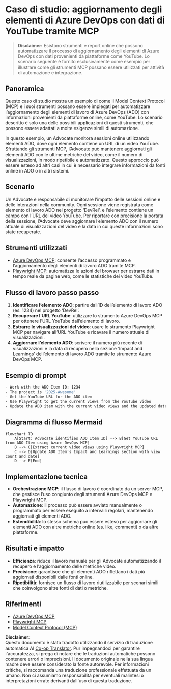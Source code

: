 <!--
CO_OP_TRANSLATOR_METADATA:
{
  "original_hash": "14a2dfbea55ef735660a06bd6bdfe5f3",
  "translation_date": "2025-06-13T21:34:36+00:00",
  "source_file": "09-CaseStudy/UpdateADOItemsFromYT.md",
  "language_code": "it"
}
-->
# Caso di studio: aggiornamento degli elementi di Azure DevOps con dati di YouTube tramite MCP

> **Disclaimer:** Esistono strumenti e report online che possono automatizzare il processo di aggiornamento degli elementi di Azure DevOps con dati provenienti da piattaforme come YouTube. Lo scenario seguente è fornito esclusivamente come esempio per illustrare come gli strumenti MCP possano essere utilizzati per attività di automazione e integrazione.

## Panoramica

Questo caso di studio mostra un esempio di come il Model Context Protocol (MCP) e i suoi strumenti possano essere impiegati per automatizzare l’aggiornamento degli elementi di lavoro di Azure DevOps (ADO) con informazioni provenienti da piattaforme online, come YouTube. Lo scenario descritto è solo una delle possibili applicazioni di questi strumenti, che possono essere adattati a molte esigenze simili di automazione.

In questo esempio, un Advocate monitora sessioni online utilizzando elementi ADO, dove ogni elemento contiene un URL di un video YouTube. Sfruttando gli strumenti MCP, l’Advocate può mantenere aggiornati gli elementi ADO con le ultime metriche del video, come il numero di visualizzazioni, in modo ripetibile e automatizzato. Questo approccio può essere esteso ad altri casi in cui è necessario integrare informazioni da fonti online in ADO o in altri sistemi.

## Scenario

Un Advocate è responsabile di monitorare l’impatto delle sessioni online e delle interazioni nella community. Ogni sessione viene registrata come elemento di lavoro ADO nel progetto ‘DevRel’, e l’elemento contiene un campo con l’URL del video YouTube. Per riportare con precisione la portata della sessione, l’Advocate deve aggiornare l’elemento ADO con il numero attuale di visualizzazioni del video e la data in cui queste informazioni sono state recuperate.

## Strumenti utilizzati

- [Azure DevOps MCP](https://github.com/microsoft/azure-devops-mcp): consente l’accesso programmato e l’aggiornamento degli elementi di lavoro ADO tramite MCP.
- [Playwright MCP](https://github.com/microsoft/playwright-mcp): automatizza le azioni del browser per estrarre dati in tempo reale da pagine web, come le statistiche dei video YouTube.

## Flusso di lavoro passo passo

1. **Identificare l’elemento ADO**: partire dall’ID dell’elemento di lavoro ADO (es. 1234) nel progetto ‘DevRel’.
2. **Recuperare l’URL YouTube**: utilizzare lo strumento Azure DevOps MCP per ottenere l’URL YouTube dall’elemento di lavoro.
3. **Estrarre le visualizzazioni del video**: usare lo strumento Playwright MCP per navigare all’URL YouTube e ricavare il numero attuale di visualizzazioni.
4. **Aggiornare l’elemento ADO**: scrivere il numero più recente di visualizzazioni e la data di recupero nella sezione ‘Impact and Learnings’ dell’elemento di lavoro ADO tramite lo strumento Azure DevOps MCP.

## Esempio di prompt

```bash
- Work with the ADO Item ID: 1234
- The project is '2025-Awesome'
- Get the YouTube URL for the ADO item
- Use Playwright to get the current views from the YouTube video
- Update the ADO item with the current video views and the updated date of the information
```

## Diagramma di flusso Mermaid

```mermaid
flowchart TD
    A[Start: Advocate identifies ADO Item ID] --> B[Get YouTube URL from ADO Item using Azure DevOps MCP]
    B --> C[Extract current video views using Playwright MCP]
    C --> D[Update ADO Item's Impact and Learnings section with view count and date]
    D --> E[End]
```

## Implementazione tecnica

- **Orchestrazione MCP**: il flusso di lavoro è coordinato da un server MCP, che gestisce l’uso congiunto degli strumenti Azure DevOps MCP e Playwright MCP.
- **Automazione**: il processo può essere avviato manualmente o programmato per essere eseguito a intervalli regolari, mantenendo aggiornati gli elementi ADO.
- **Estendibilità**: lo stesso schema può essere esteso per aggiornare gli elementi ADO con altre metriche online (es. like, commenti) o da altre piattaforme.

## Risultati e impatto

- **Efficienza**: riduce il lavoro manuale per gli Advocate automatizzando il recupero e l’aggiornamento delle metriche video.
- **Precisione**: garantisce che gli elementi ADO riflettano i dati più aggiornati disponibili dalle fonti online.
- **Ripetibilità**: fornisce un flusso di lavoro riutilizzabile per scenari simili che coinvolgono altre fonti di dati o metriche.

## Riferimenti

- [Azure DevOps MCP](https://github.com/microsoft/azure-devops-mcp)
- [Playwright MCP](https://github.com/microsoft/playwright-mcp)
- [Model Context Protocol (MCP)](https://modelcontextprotocol.io/)

**Disclaimer**:  
Questo documento è stato tradotto utilizzando il servizio di traduzione automatica AI [Co-op Translator](https://github.com/Azure/co-op-translator). Pur impegnandoci per garantire l'accuratezza, si prega di notare che le traduzioni automatiche possono contenere errori o imprecisioni. Il documento originale nella sua lingua madre deve essere considerato la fonte autorevole. Per informazioni critiche, si raccomanda una traduzione professionale effettuata da un umano. Non ci assumiamo responsabilità per eventuali malintesi o interpretazioni errate derivanti dall'uso di questa traduzione.